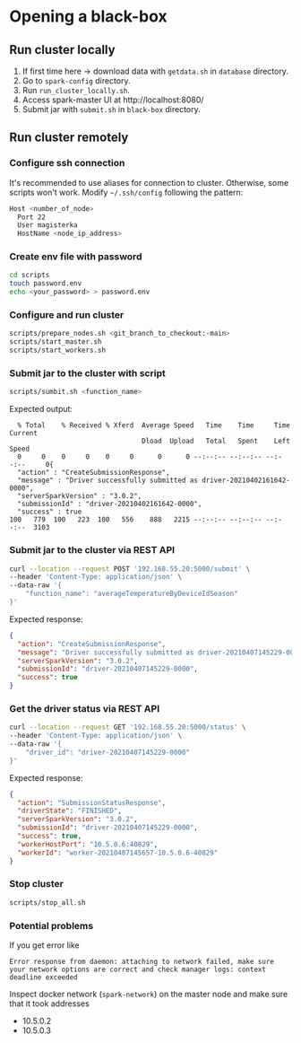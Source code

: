 # Opening a black-box

## Run cluster locally

1. If first time here -> download data with `getdata.sh` in `database` directory.
2. Go to `spark-config` directory.
4. Run `run_cluster_locally.sh`.
4. Access spark-master UI at http://localhost:8080/
5. Submit jar with `submit.sh` in `black-box` directory.

## Run cluster remotely

### Configure ssh connection

It's recommended to use aliases for connection to cluster. Otherwise, some scripts won't work. Modify `~/.ssh/config`
following the pattern:

```bash
Host <number_of_node>
  Port 22
  User magisterka
  HostName <node_ip_address>
```

### Create env file with password

```bash
cd scripts
touch password.env
echo <your_password> > password.env
```

### Configure and run cluster

```bash
scripts/prepare_nodes.sh <git_branch_to_checkout:-main>
scripts/start_master.sh
scripts/start_workers.sh
```

### Submit jar to the cluster with script

```bash
scripts/sumbit.sh <function_name>
```

Expected output:

```
  % Total    % Received % Xferd  Average Speed   Time    Time     Time  Current
                                 Dload  Upload   Total   Spent    Left  Speed
  0     0    0     0    0     0      0      0 --:--:-- --:--:-- --:--:--     0{
  "action" : "CreateSubmissionResponse",
  "message" : "Driver successfully submitted as driver-20210402161642-0000",
  "serverSparkVersion" : "3.0.2",
  "submissionId" : "driver-20210402161642-0000",
  "success" : true
100   779  100   223  100   556    888   2215 --:--:-- --:--:-- --:--:--  3103
```

### Submit jar to the cluster via REST API

```bash
curl --location --request POST '192.168.55.20:5000/submit' \
--header 'Content-Type: application/json' \
--data-raw '{
    "function_name": "averageTemperatureByDeviceIdSeason"
}'
```

Expected response:

```json
{
  "action": "CreateSubmissionResponse",
  "message": "Driver successfully submitted as driver-20210407145229-0000",
  "serverSparkVersion": "3.0.2",
  "submissionId": "driver-20210407145229-0000",
  "success": true
}
```

### Get the driver status via REST API

```bash
curl --location --request GET '192.168.55.20:5000/status' \
--header 'Content-Type: application/json' \
--data-raw '{
    "driver_id": "driver-20210407145229-0000"
}'
```

Expected response:

```json
{
  "action": "SubmissionStatusResponse",
  "driverState": "FINISHED",
  "serverSparkVersion": "3.0.2",
  "submissionId": "driver-20210407145229-0000",
  "success": true,
  "workerHostPort": "10.5.0.6:40829",
  "workerId": "worker-20210407145657-10.5.0.6-40829"
}
```

### Stop cluster

```bash
scripts/stop_all.sh
```

### Potential problems

If you get error like

```
Error response from daemon: attaching to network failed, make sure your network options are correct and check manager logs: context deadline exceeded
```

Inspect docker network (`spark-network`) on the master node and make sure that it took addresses

- 10.5.0.2
- 10.5.0.3
